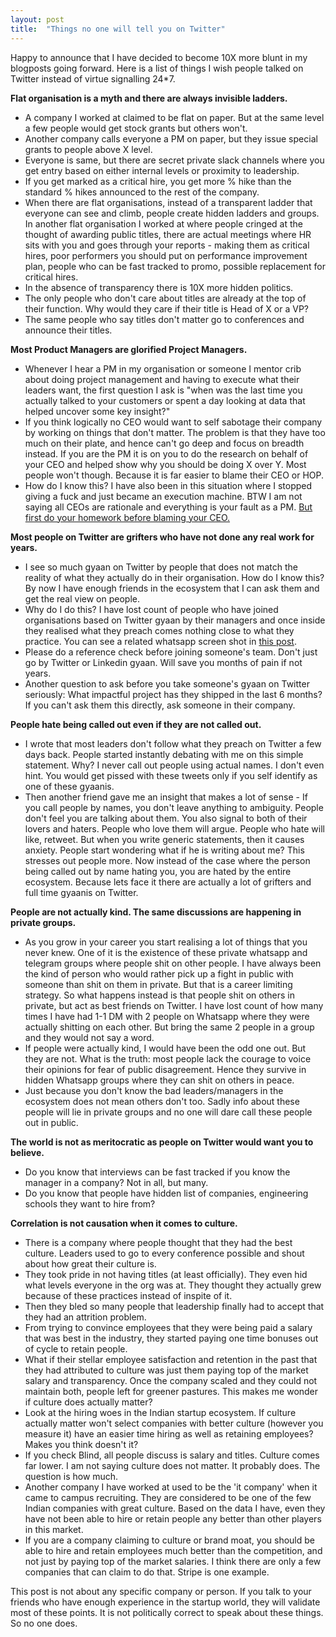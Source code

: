 ```yaml
---
layout: post
title:  "Things no one will tell you on Twitter"
---
```


Happy to announce that I have decided to become 10X more blunt in my blogposts going forward. Here is a list of things I wish people talked on Twitter instead of virtue signalling 24*7.

**Flat organisation is a myth and there are always invisible ladders.**

- A company I worked at claimed to be flat on paper. But at the same level a few people would get stock grants but others won't.
- Another company calls everyone a PM on paper, but they issue special grants to people above X level.
- Everyone is same, but there are secret private slack channels where you get entry based on either internal levels or proximity to leadership.
- If you get marked as a critical hire, you get more % hike than the standard % hikes announced to the rest of the company.
- When there are flat organisations, instead of a transparent ladder that everyone can see and climb, people create hidden ladders and groups. In another flat organisation I worked at where people cringed at the thought of awarding public titles, there are actual meetings where HR sits with you and goes through your reports - making them as critical hires, poor performers you should put on performance improvement plan, people who can be fast tracked to promo, possible replacement for critical hires. 
- In the absence of transparency there is 10X more hidden politics.
- The only people who don't care about titles are already at the top of their function. Why would they care if their title is Head of X or a VP?
- The same people who say titles don't matter go to conferences and announce their titles.

**Most Product Managers are glorified Project Managers.**

- Whenever I hear a PM in my organisation or someone I mentor crib about doing project management and having to execute what their leaders want, the first question I ask is "when was the last time you actually talked to your customers or spent a day looking at data that helped uncover some key insight?"
- If you think logically no CEO would want to self sabotage their company by working on things that don't matter. The problem is that they have too much on their plate, and hence can't go deep and focus on breadth instead. If you are the PM it is on you to do the research on behalf of your CEO and helped show why you should be doing X over Y. Most people won't though. Because it is far easier to blame their CEO or HOP.
- How do I know this? I have also been in this situation where I stopped giving a fuck and just became an execution machine. BTW I am not saying all CEOs are rationale and everything is your fault as a PM. [But first do your homework before blaming your CEO.](https://manassaloi.com/2021/01/13/planning-feature.html)

**Most people on Twitter are grifters who have not done any real work for years.**

- I see so much gyaan on Twitter by people that does not match the reality of what they actually do in their organisation. How do I know this? By now I have enough friends in the ecosystem that I can ask them and get the real view on people.
- Why do I do this? I have lost count of people who have joined organisations based on Twitter gyaan by their managers and once inside they realised what they preach comes nothing close to what they practice. You can see a related whatsapp screen shot in [this post](https://manassaloi.com/2021/09/13/twitter-virtue-signalling.html).
- Please do a reference check before joining someone's team. Don't just go by Twitter or Linkedin gyaan. Will save you months of pain if not years.
- Another question to ask before you take someone's gyaan on Twitter seriously: What impactful project has they shipped in the last 6 months? If you can't ask them this directly, ask someone in their company.

**People hate being called out even if they are not called out.**

- I wrote that most leaders don't follow what they preach on Twitter a few days back. People started instantly debating with me on this simple statement. Why? I never call out people using actual names. I don't even hint. You would get pissed with these tweets only if you self identify as one of these gyaanis.
- Then another friend gave me an insight that makes a lot of sense - If you call people by names, you don't leave anything to ambiguity. People don't feel you are talking about them. You also signal to both of their lovers and haters. People who love them will argue. People who hate will like, retweet. But when you write generic statements, then it causes anxiety. People start wondering what if he is writing about me? This stresses out people more. Now instead of the case where the person being called out by name hating you, you are hated by the entire ecosystem. Because lets face it there are actually a lot of grifters and full time gyaanis on Twitter.

**People are not actually kind. The same discussions are happening in private groups.**

- As you grow in your career you start realising a lot of things that you never knew. One of it is the existence of these private whatsapp and telegram groups where people shit on other people. I have always been the kind of person who would rather pick up a fight in public with someone than shit on them in private. But that is a career limiting strategy. So what happens instead is that people shit on others in private, but act as best friends on Twitter. I have lost count of how many times I have had 1-1 DM with 2 people on Whatsapp where they were actually shitting on each other. But bring the same 2 people in a group and they would not say a word.
- If people were actually kind, I would have been the odd one out. But they are not. What is the truth: most people lack the courage to voice their opinions for fear of public disagreement. Hence they survive in hidden Whatsapp groups where they can shit on others in peace.
- Just because you don't know the bad leaders/managers in the ecosystem does not mean others don't too. Sadly info about these people will lie in private groups and no one will dare call these people out in public.

**The world is not as meritocratic as people on Twitter would want you to believe.**

- Do you know that interviews can be fast tracked if you know the manager in a company? Not in all, but many.
- Do you know that people have hidden list of companies, engineering schools they want to hire from?

**Correlation is not causation when it comes to culture.**

- There is a company where people thought that they had the best culture. Leaders used to go to every conference possible and shout about how great their culture is.
- They took pride in not having titles (at least officially). They even hid what levels everyone in the org was at. They thought they actually grew because of these practices instead of inspite of it.
- Then they bled so many people that leadership finally had to accept that they had an attrition problem.
- From trying to convince employees that they were being paid a salary that was best in the industry, they started paying one time bonuses out of cycle to retain people.
- What if their stellar employee satisfaction and retention in the past that they had attributed to culture was just them paying top of the market salary and transparency. Once the company scaled and they could not maintain both, people left for greener pastures. This makes me wonder if culture does actually matter?
- Look at the hiring woes in the Indian startup ecosystem. If culture actually matter won't select companies with better culture (however you measure it) have an easier time hiring as well as retaining employees? Makes you think doesn't it?
- If you check Blind, all people discuss is salary and titles. Culture comes far lower. I am not saying culture does not matter. It probably does. The question is how much.
- Another company I have worked at used to be the 'it company' when it came to campus recruiting. They are considered to be one of the few Indian companies with great culture. Based on the data I have, even they have not been able to hire or retain people any better than other players in this market.
- If you are a company claiming to culture or brand moat, you should be able to hire and retain employees much better than the competition, and not just by paying top of the market salaries. I think there are only a few companies that can claim to do that. Stripe is one example.

This post is not about any specific company or person. If you talk to your friends who have enough experience in the startup world, they will validate most of these points. It is not politically correct to speak about these things. So no one does.
